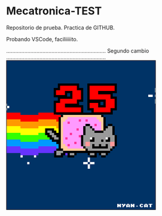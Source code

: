 # Mecatronica-TEST
Repositorio de prueba. Practica de GITHUB.

Probando VSCode, faciliiiiito.

..................................................................
Segundo cambio
..................................................................
![](Ejercicio2-img1.gif)

